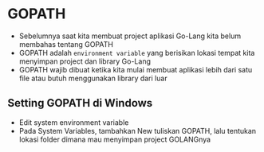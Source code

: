 # GOPATH

- Sebelumnya saat kita membuat project aplikasi Go-Lang kita belum membahas tentang GOPATH
- GOPATH adalah `environment variable` yang berisikan lokasi tempat kita menyimpan project dan library Go-Lang
- GOPATH wajib dibuat ketika kita mulai membuat aplikasi lebih dari satu file atau butuh menggunakan library dari luar

## Setting GOPATH di Windows

- Edit system environment variable
- Pada System Variables, tambahkan New tuliskan GOPATH, lalu tentukan lokasi folder dimana mau menyimpan project GOLANGnya
